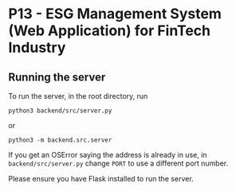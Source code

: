 # P13 - ESG Management System (Web Application) for FinTech Industry

## Running the server
To run the server, in the root directory, run
```
python3 backend/src/server.py
```
or

```
python3 -m backend.src.server
```
If you get an OSError saying the address is already in use, in `backend/src/server.py` change `PORT` to use a different port number.

Please ensure you have Flask installed to run the server.